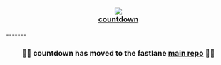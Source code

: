 <h3 align="center">
  <a href="https://github.com/fastlane/fastlane">
    <img src="https://raw.githubusercontent.com/fastlane/fastlane/master/fastlane/assets/fastlane_text.png" />
    <br />
    countdown
  </a>
</h3>
-------
<h3 align="center">💎🚀 <b>countdown</b> has moved to the <b>fastlane</b> <a href='https://github.com/fastlane/fastlane/'>main repo</a> 🚀💎</h2>
